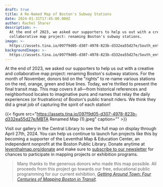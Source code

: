 ```yaml
---
draft: true
title: A Re-Named Map of Boston's Subway Stations
date: 2024-01-31T17:45:00.000Z
author: Rachel Sharer
description: >-
  At the end of 2023, we asked our supporters to help us out with a creative and
  collaborative map project: renaming Boston's subway stations.
image: >-
  https://assets.tina.io/097f9d05-d307-4978-823b-d332ea55d27e/South_entrances_to_Kenmore_station,_1932.jpg
backgroundImage: >-
  https://assets.tina.io/097f9d05-d307-4978-823b-d332ea55d27e/South_entrances_to_Kenmore_station,_1932.jpg
---
```


At the end of 2023, we asked our supporters to help us out with a creative and collaborative map project: renaming Boston's subway stations. For the month of November, donors bid on the "rights" to re-name various stations on the red, orange, green and blue lines. Today, we're thrilled to present the final transit map. This map covers it all—from historical references and neighborhood locales to imaginative puns and names that relay the daily experiences (or frustrations) of Boston's public transit riders. We think they did a great job of capturing the spirit of each station!

{{< figure src="https://assets.tina.io/097f9d05-d307-4978-823b-d332ea55d27e/MBTA Renamed Map (1).jpeg" caption="" >}}

Visit our gallery in the Central Library to see the full map on display through April 27th, 2024. You can help us continue to launch fun projects like this by becoming a supporter of the Leventhal Map & Education Center, an independent nonprofit at the Boston Public Library. Donate anytime at [leventhalmap.org/donate](https://www.leventhalmap.org/donate/) and make sure to [subscribe to our newsletter](https://www.leventhalmap.org/subscribe/) for chances to participate in mapping projects or exhibition programs.

> Many thanks to the generous donors who made this map possible. All proceeds from this project go towards our free, educational public programming for our current exhibition, *[Getting Around Town: Four Centuries of Mapping Boston in Transit](https://www.leventhalmap.org/digital-exhibitions/getting-around-town/).*
